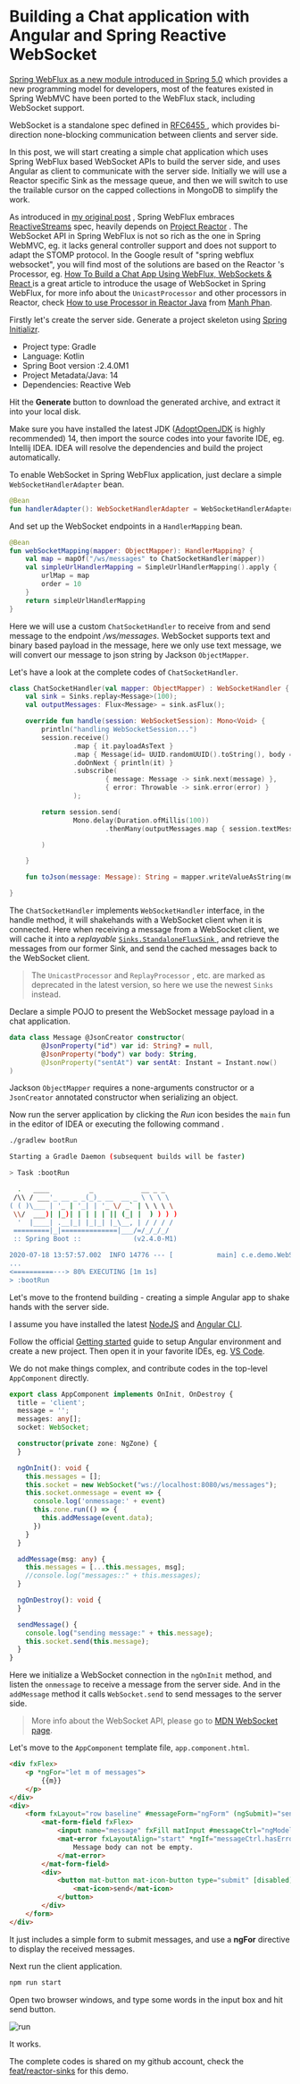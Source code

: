 # Building a Chat application with Angular and Spring Reactive WebSocket



[Spring WebFlux as a new module introduced in Spring  5.0](https://medium.com/@hantsy/reactive-programming-with-spring-5-3bfc5d324ba0) which provides a new programming model for developers, most of the features existed in Spring WebMVC have been ported to the WebFlux stack, including WebSocket support.

WebSocket is a standalone spec defined in [RFC6455 ](https://tools.ietf.org/html/rfc6455), which provides bi-direction none-blocking communication between clients and server side. 

In this post, we will start creating a simple chat application which uses Spring WebFlux based WebSocket APIs to build the server side, and uses Angular as client to communicate with the server side.  Initially we will use a Reactor specific Sink  as the message queue, and then we will switch to use the trailable cursor on the capped collections in MongoDB to simplify the work.  

As introduced in [my original post](https://medium.com/@hantsy/reactive-programming-with-spring-5-3bfc5d324ba0) , Spring WebFlux embraces [ReactiveStreams](https://www.reactive-streams.org/) spec, heavily depends on [Project Reactor](https://projectreactor.io/) . The  WebSocket API in Spring WebFlux is not so rich as the one in Spring WebMVC, eg. it lacks general controller support and does not support to adapt the STOMP protocol. In the Google result of "spring webflux websocket", you will find most of the solutions are based on the Reactor 's  Processor, eg. [How To Build a Chat App Using WebFlux, WebSockets & React ](https://blog.monkey.codes/how-to-build-a-chat-app-using-webflux-websockets-react/)  is  a great article to introduce the usage of  WebSocket in  Spring WebFlux, for more info about the `UnicastProcessor` and other processors in Reactor, check [How to use Processor in Reactor Java](https://ducmanhphan.github.io/2019-08-25-How-to-use-Processor-in-Reactor-Java) from [Manh Phan](http://ducmanhphan.github.io).

Firstly let's create the server side. Generate a project skeleton using [Spring Initializr](https://start.spring.io).

* Project type: Gradle
* Language: Kotlin
* Spring Boot version :2.4.0M1
* Project Metadata/Java: 14
* Dependencies: Reactive Web

Hit the **Generate** button to download the generated archive,  and extract it into your local disk.

Make sure you have installed the latest JDK ([AdoptOpenJDK]( https://adoptopenjdk.net/) is highly recommended) 14,  then import the source codes into your favorite IDE, eg. Intellij IDEA. IDEA will resolve the dependencies and build the project automatically.

To enable WebSocket in Spring WebFlux application, just declare a simple `WebSocketHandlerAdapter` bean.

```kotlin
@Bean
fun handlerAdapter(): WebSocketHandlerAdapter = WebSocketHandlerAdapter()
```

And set up the WebSocket endpoints in a `HandlerMapping` bean.

```kotlin
@Bean
fun webSocketMapping(mapper: ObjectMapper): HandlerMapping? {
    val map = mapOf("/ws/messages" to ChatSocketHandler(mapper))
    val simpleUrlHandlerMapping = SimpleUrlHandlerMapping().apply {
        urlMap = map
        order = 10
    }
    return simpleUrlHandlerMapping
}
```

Here we will use a custom `ChatSocketHandler` to receive from and send message to the endpoint */ws/messages*. WebSocket supports text and binary based payload in the message,  here we only use text message, we will convert our message to json string by  Jackson `ObjectMapper`.

Let's have a look at the complete codes of `ChatSocketHandler`.

```kotlin
class ChatSocketHandler(val mapper: ObjectMapper) : WebSocketHandler {
    val sink = Sinks.replay<Message>(100);
    val outputMessages: Flux<Message> = sink.asFlux();

    override fun handle(session: WebSocketSession): Mono<Void> {
        println("handling WebSocketSession...")
        session.receive()
                .map { it.payloadAsText }
                .map { Message(id= UUID.randomUUID().toString(), body = it, sentAt = Instant.now()) }
                .doOnNext { println(it) }
                .subscribe(
                        { message: Message -> sink.next(message) },
                        { error: Throwable -> sink.error(error) }
                );

        return session.send(
                Mono.delay(Duration.ofMillis(100))
                        .thenMany(outputMessages.map { session.textMessage(toJson(it)) })

        )

    }

    fun toJson(message: Message): String = mapper.writeValueAsString(message)

}
```

The `ChatSocketHandler` implements `WebSocketHandler` interface,  in the handle method, it will shakehands with a WebSocket client when it is connected. Here when receiving a message from  a WebSocket client,  we will cache it into a *replayable* [`Sinks.StandaloneFluxSink` ](https://projectreactor.io/docs/core/snapshot/api/reactor/core/publisher/Sinks.html), and retrieve the messages from our former Sink, and send the cached messages back to the WebSocket client.

> The `UnicastProcessor` and `ReplayProcessor` , etc. are marked as deprecated in the latest version,  so here we use the newest `Sinks` instead.

Declare a simple POJO to present the WebSocket message payload in a chat application.

```kotlin
data class Message @JsonCreator constructor(
        @JsonProperty("id") var id: String? = null,
        @JsonProperty("body") var body: String,
        @JsonProperty("sentAt") var sentAt: Instant = Instant.now()
)
```

Jackson `ObjectMapper` requires a  none-arguments constructor or a `JsonCreator` annotated constructor when serializing an object.

Now run the server application by clicking the *Run* icon besides the `main` fun in the editor of IDEA  or executing the following command .

```bash
./gradlew bootRun

Starting a Gradle Daemon (subsequent builds will be faster)

> Task :bootRun

  .   ____          _            __ _ _
 /\\ / ___'_ __ _ _(_)_ __  __ _ \ \ \ \
( ( )\___ | '_ | '_| | '_ \/ _` | \ \ \ \
 \\/  ___)| |_)| | | | | || (_| |  ) ) ) )
  '  |____| .__|_| |_|_| |_\__, | / / / /
 =========|_|==============|___/=/_/_/_/
 :: Spring Boot ::             (v2.4.0-M1)

2020-07-18 13:57:57.002  INFO 14776 --- [           main] c.e.demo.WebSocketServerApplicationKt
...
<==========---> 80% EXECUTING [1m 1s]
> :bootRun

```

Let's move to the frontend building - creating a simple Angular app to shake hands with the server side.

I assume you have installed the latest [NodeJS](https://www.nodejs.org) and [Angular CLI](https://cli.angular.io).

Follow the official [Getting started](https://angular.io/guide/setup-local) guide to setup Angular environment and create a new project. Then open it in  your favorite IDEs, eg.  [VS Code](https://code.visualstudio.com).

We do not make things complex, and contribute codes in the top-level `AppComponent` directly.

```typescript
export class AppComponent implements OnInit, OnDestroy {
  title = 'client';
  message = '';
  messages: any[];
  socket: WebSocket;

  constructor(private zone: NgZone) {
  }

  ngOnInit(): void {
    this.messages = [];
    this.socket = new WebSocket("ws://localhost:8080/ws/messages");
    this.socket.onmessage = event => {
      console.log('onmessage:' + event)
      this.zone.run(() => {
        this.addMessage(event.data);
      })
    }
  }

  addMessage(msg: any) {
    this.messages = [...this.messages, msg];
    //console.log("messages::" + this.messages);
  }

  ngOnDestroy(): void {
  }

  sendMessage() {
    console.log("sending message:" + this.message);
    this.socket.send(this.message);
  }
}
```

Here we initialize a WebSocket connection in the `ngOnInit` method,  and listen the `onmessage` to receive a message from the server side. And in the `addMessage` method it calls `WebSocket.send` to send messages to the server side.

> More info about the WebSocket API,  please go to  [MDN WebSocket page](https://developer.mozilla.org/en-US/docs/Web/API/WebSocket).

Let's  move to the  `AppComponent` template file, `app.component.html`.

```html
<div fxFlex>
    <p *ngFor="let m of messages">
        {{m}}
    </p>
</div>
<div>
    <form fxLayout="row baseline" #messageForm="ngForm" (ngSubmit)="sendMessage()">
        <mat-form-field fxFlex>
            <input name="message" fxFill matInput #messageCtrl="ngModel" [(ngModel)]="message" required />
            <mat-error fxLayoutAlign="start" *ngIf="messageCtrl.hasError('required')">
                Message body can not be empty.
            </mat-error>
        </mat-form-field>
        <div>
            <button mat-button mat-icon-button type="submit" [disabled]="messageForm.invalid || messageForm.pending">
                <mat-icon>send</mat-icon>
            </button>
        </div>
    </form>
</div>
```

It just includes a simple form to submit messages, and use a **ngFor** directive to display the received messages.

Next run the client application.

```bash
npm run start
```

Open two browser windows, and type some words in the input box and hit send button.

![run](./run.png)

 

It works.

The complete codes is shared on my github account, check the [feat/reactor-sinks]() for this demo.

